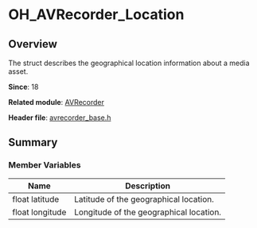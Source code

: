 # OH_AVRecorder_Location

## Overview

The struct describes the geographical location information about a media asset.

**Since**: 18

**Related module**: [AVRecorder](capi-avrecorder.md)

**Header file**: [avrecorder_base.h](capi-avrecorder-base-h.md)

## Summary

### Member Variables

| Name| Description|
| -- | -- |
| float latitude | Latitude of the geographical location.|
| float longitude | Longitude of the geographical location.|
